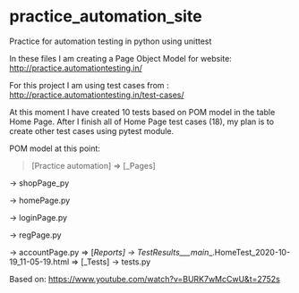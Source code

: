 # practice_automation_site
Practice for automation testing in python using unittest

In these files I am creating a Page Object Model for website: 
http://practice.automationtesting.in/

For this project I am using test cases from : 
http://practice.automationtesting.in/test-cases/

At this moment I have created 10 tests based on POM model in the table Home Page.
After I finish all of Home Page test cases (18), my plan is to create other test cases using pytest module. 

POM model at this point:

>[Practice automation]
=> [_Pages]
  
  -> shopPage_py
  
  -> homePage.py
  
  -> loginPage.py
  
  -> regPage.py
  
  -> accountPage.py
=> [_Reports]
  -> TestResults___main__.HomeTest_2020-10-19_11-05-19.html
=> [_Tests]
  -> tests.py

Based on: https://www.youtube.com/watch?v=BURK7wMcCwU&t=2752s
